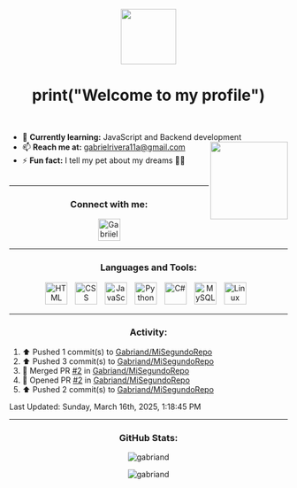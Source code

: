 <p align="center">
  <img src="https://media.giphy.com/media/frSfC5NcmyF7q/giphy.gif" width="100" height="auto">
</p>

<h1 align="center">
  print("Welcome to my profile")
</h1>   
<br>

- 🌱 **Currently learning:** JavaScript and Backend development <img src="https://media.giphy.com/media/9Y1wF3wx1Dex8w9wxL/giphy.gif" width="140" height="auto" align="right" /> 
- 📫 **Reach me at:** [gabrielrivera11a@gmail.com](mailto:gabrielrivera11a@gmail.com)
- ⚡ **Fun fact:** I tell my pet about my dreams 🐶✨
<br><br>

---

<h3 align="center">Connect with me:</h3>

<p align="center">
  <a href="https://twitter.com/Gabriandp" target="blank">
    <img align="center" src="https://raw.githubusercontent.com/rahuldkjain/github-profile-readme-generator/master/src/images/icons/Social/twitter.svg" alt="Gabriiel" width="40" />
  </a>
  <!-- Add more social media icons here -->
</p>

---

<h3 align="center">Languages and Tools:</h3>

<p align="center">
  <img alt="HTML" width="40px" style="padding-right:10px;" src="https://cdn.jsdelivr.net/gh/devicons/devicon/icons/html5/html5-plain.svg" />
  <img alt="CSS" width="40px" style="padding-right:10px;" src="https://cdn.jsdelivr.net/gh/devicons/devicon/icons/css3/css3-plain.svg" />
  <img alt="JavaScript" width="40px" style="padding-right:10px;" src="https://cdn.jsdelivr.net/gh/devicons/devicon/icons/javascript/javascript-plain.svg" />
  <img alt="Python" width="40px" style="padding-right:10px;" src="https://cdn.jsdelivr.net/gh/devicons/devicon/icons/python/python-plain.svg" />
  <img alt="C#" width="40px" style="padding-right:10px;" src="https://cdn.jsdelivr.net/gh/devicons/devicon/icons/csharp/csharp-original.svg" />
  <img alt="MySQL" width="40px" style="padding-right:10px;" src="https://cdn.jsdelivr.net/gh/devicons/devicon/icons/mysql/mysql-original.svg" />
  <img alt="Linux" width="40px" style="padding-right:10px;" src="https://cdn.jsdelivr.net/gh/devicons/devicon/icons/linux/linux-original.svg" />
</p>

---

<h3 align="center">Activity:</h3>

<!--RECENT_ACTIVITY:start-->
1. ⬆️ Pushed 1 commit(s) to [Gabriand/MiSegundoRepo](https://github.com/Gabriand/MiSegundoRepo)<br>
2. ⬆️ Pushed 3 commit(s) to [Gabriand/MiSegundoRepo](https://github.com/Gabriand/MiSegundoRepo)<br>
3. 🎉 Merged PR [#2](https://github.com/Gabriand/MiSegundoRepo/pull/2) in [Gabriand/MiSegundoRepo](https://github.com/Gabriand/MiSegundoRepo)<br>
4. 💪 Opened PR [#2](https://github.com/Gabriand/MiSegundoRepo/pull/2) in [Gabriand/MiSegundoRepo](https://github.com/Gabriand/MiSegundoRepo)<br>
5. ⬆️ Pushed 2 commit(s) to [Gabriand/MiSegundoRepo](https://github.com/Gabriand/MiSegundoRepo)<br>
<!--RECENT_ACTIVITY:end-->
<!--RECENT_ACTIVITY:last_update-->
Last Updated: Sunday, March 16th, 2025, 1:18:45 PM
<!--RECENT_ACTIVITY:last_update_end-->

---

<h3 align="center">GitHub Stats:</h3>

<p align="center">
  <img src="https://github-readme-stats.vercel.app/api?username=gabriand&show_icons=true&locale=en" alt="gabriand" />
</p>

<p align="center">
  <img src="https://github-readme-streak-stats.herokuapp.com/?user=gabriand" alt="gabriand" />
</p>
